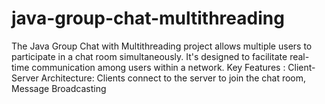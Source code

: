 # java-group-chat-multithreading
The Java Group Chat with Multithreading project allows multiple users to participate in a chat room simultaneously. It's designed to facilitate real-time communication among users within a network. Key Features : Client-Server Architecture: Clients connect to the server to join the chat room, Message Broadcasting
